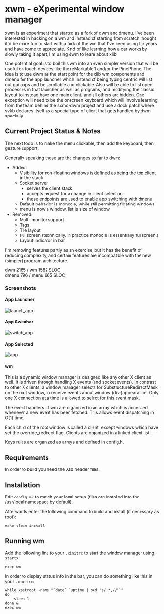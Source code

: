 
# xwm - eXperimental window manager

xwm is an experiment that started as a fork of dwm and dmenu. I've been interested in hacking on a wm and instead of starting from scratch thought it'd be more fun to start with a fork of the wm that I've been using for years and have come to appreciate. Kind of like learning how a car works by slowly taking it apart, I'm using dwm to learn about xlib.

One potential goal is to boil this wm into an even simpler version that will be useful on touch devices like the reMarkable 1 and/or the PinePhone. The idea is to use dwm as the start point for the xlib wm components and dmenu for the app launcher which instead of being typing centric will list out gui apps and be scrollable and clickable. Also will be able to list open processes in that launcher as well as programs, and modifying the classic layout to instead have one main client, and all others are hidden. One exception will need to be the onscreen keyboard which will involve learning from the team behind the sxmo-dwm project and use a dock patch where svkb declares itself as a special type of client that gets handled by dwm specially.

## Current Project Status & Notes
The next todo is to make the menu clickable, then add the keyboard, then gesture support.  

Generally speaking these are the changes so far to dwm: 
* Added: 
	* Visibility for non-floating windows is defined as being the top client in the stack
	* Socket server 
		* serves the client stack 
		* accepts request for a change in client selection
		* these endpoints are used to enable app switching with dmenu
	* Default behavior is monocle, while still permitting floating windows
	* menu is now a window, list is size of window
* Removed: 
	* Multi-monitor support
	* Tags
	* Tile layout
	* Fullscreen (technically. in practice monocle is essentially fullscreen.)
	* Layout indicator in bar

I'm removing features partly as an exercise, but it has the benefit of reducing complexity, and certain features are incompatible with the new (simpler) program architecture.  

dwm 2165 / wm 1582 SLOC  
dmenu 796 / menu 665 SLOC 

### Screenshots
#### App Launcher
![launch_app](https://github.com/trent234/xwm/assets/22989914/1d087cd8-7fc9-4022-b0a4-4ed7c619f864)

#### App Switcher
![switch_app](https://github.com/trent234/xwm/assets/22989914/6aafe1ca-10f2-479e-a632-96db882db6ca)

#### App Selected
![app](https://github.com/trent234/xwm/assets/22989914/24fb2318-3a57-4ae2-8b0c-d4f7dbfc6cb0)


#### wm

 This is a dynamic window manager is designed like any other X client as well. It is
 driven through handling X events (and socket events). In contrast to other X clients, a window
 manager selects for SubstructureRedirectMask on the root window, to receive
 events about window (dis-)appearance. Only one X connection at a time is
 allowed to select for this event mask.  

 The event handlers of wm are organized in an array which is accessed
 whenever a new event has been fetched. This allows event dispatching
 in O(1) time.  

 Each child of the root window is called a client, except windows which have
 set the override_redirect flag. Clients are organized in a linked client list.  

 Keys rules are organized as arrays and defined in config.h.  

## Requirements

In order to build you need the Xlib header files.

## Installation

Edit `config.mk` to match your local setup (files are installed into the /usr/local namespace by default).

Afterwards enter the following command to build and install (if necessary as root):

```
make clean install
```

## Running wm

Add the following line to your `.xinitrc` to start the window manager using `startx`:

```
exec wm
```

In order to display status info in the bar, you can do something like this in your `.xinitrc`:

```shell
while xsetroot -name "`date` `uptime | sed 's/.*,//'`"
do
	sleep 1
done &
exec wm
```
